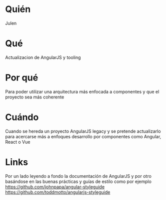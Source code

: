 # Quién
Julen

# Qué
Actualizacion de AngularJS y tooling

# Por qué
Para poder utilizar una arquitectura más enfocada a componentes y que el proyecto sea más coherente

# Cuándo
Cuando se hereda un proyecto AngularJS legacy y se pretende actualizarlo para acercarse más a enfoques desarrollo por componentes como Angular, React o Vue

# Links
Por un lado leyendo a fondo la documentación de AngularJS y por otro basándose en las buenas prácticas y guías de estilo como por ejemplo
https://github.com/johnpapa/angular-styleguide
https://github.com/toddmotto/angularjs-styleguide
